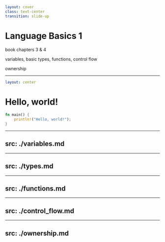 ```yaml
layout: cover
class: text-center
transition: slide-up
```

# Language Basics 1

book chapters 3 & 4

variables, basic types, functions, control flow

ownership

---

```yaml
layout: center
```

# Hello, world!

```rust
fn main() {
    println!("Hello, world!");
}
```

---
src: ./variables.md
---

---
src: ./types.md
---

---
src: ./functions.md
---

---
src: ./control_flow.md
---

---
src: ./ownership.md
---
